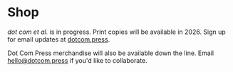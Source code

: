 # Shop

_dot com et al._ is in progress. Print copies will be available in 2026. Sign up for email updates at [dotcom.press](/).

Dot Com Press merchandise will also be available down the line. Email [hello@dotcom.press](mailto:hello@dotcom.press) if you'd like to collaborate.
